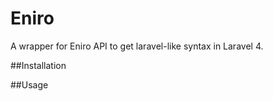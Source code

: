 Eniro
=====

A wrapper for Eniro API to get laravel-like syntax in Laravel 4.

##Installation

##Usage
